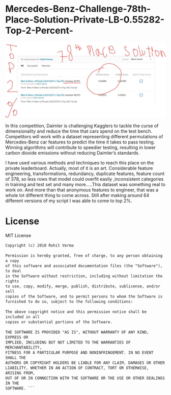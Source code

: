 # Mercedes-Benz-Challenge-78th-Place-Solution-Private-LB-0.55282-Top-2-Percent-

![Score](score.JPG)

In this competition, Daimler is challenging Kagglers to tackle the curse of dimensionality and reduce the time that cars spend on the test bench. Competitors will work with a dataset representing different permutations of Mercedes-Benz car features to predict the time it takes to pass testing. Winning algorithms will contribute to speedier testing, resulting in lower carbon dioxide emissions without reducing Daimler’s standards.

I have used various methods and techniques to reach this place on the private leaderboard. Actually, most of it is an art. Considerable feature engineering, transformations, redundancy, duplicate features, feature count of 378, so less rows that model could overfit easily ,inconsistent categories in training and test set and many more.....This dataset was something real to work on. And more than that anonymous features to engineer, that was a whole lot different thing to come across. Still after making around 64 different versions of my script I was able to come to top 2%.

# License 
MIT License
```
Copyright (c) 2018 Rohit Verma

Permission is hereby granted, free of charge, to any person obtaining a copy
of this software and associated documentation files (the "Software"), to deal
in the Software without restriction, including without limitation the rights
to use, copy, modify, merge, publish, distribute, sublicense, and/or sell
copies of the Software, and to permit persons to whom the Software is
furnished to do so, subject to the following conditions:

The above copyright notice and this permission notice shall be included in all
copies or substantial portions of the Software.

THE SOFTWARE IS PROVIDED "AS IS", WITHOUT WARRANTY OF ANY KIND, EXPRESS OR
IMPLIED, INCLUDING BUT NOT LIMITED TO THE WARRANTIES OF MERCHANTABILITY,
FITNESS FOR A PARTICULAR PURPOSE AND NONINFRINGEMENT. IN NO EVENT SHALL THE
AUTHORS OR COPYRIGHT HOLDERS BE LIABLE FOR ANY CLAIM, DAMAGES OR OTHER
LIABILITY, WHETHER IN AN ACTION OF CONTRACT, TORT OR OTHERWISE, ARISING FROM,
OUT OF OR IN CONNECTION WITH THE SOFTWARE OR THE USE OR OTHER DEALINGS IN THE
SOFTWARE. ```

 
